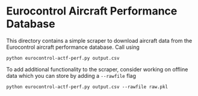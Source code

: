 # Eurocontrol Aircraft Performance Database

This directory contains a simple scraper to download aircraft data from the
Eurocontrol aircraft performance database. Call using

```
python eurocontrol-actf-perf.py output.csv
```

To add additional functionality to the scraper, consider working on offline data
which you can store by adding a `--rawfile` flag

```
python eurocontrol-actf-perf.py output.csv --rawfile raw.pkl
```
